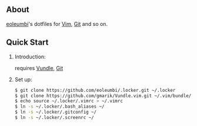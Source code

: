 ## About

[eoleumbi]'s dotfiles for [Vim], [Git] and so on.

## Quick Start

1. Introduction:

   requires [Vundle], [Git]

2. Set up:

   ``` bash
   $ git clone https://github.com/eoleumbi/.locker.git ~/.locker
   $ git clone https://github.com/gmarik/Vundle.vim.git ~/.vim/bundle/Vundle.vim
   $ echo source ~/.locker/.vimrc > ~/.vimrc
   $ ln -s ~/.locker/.bash_aliases ~/
   $ ln -s ~/.locker/.gitconfig ~/
   $ ln -s ~/.locker/.screenrc ~/
   ```

[eoleumbi]:http://github.com/eoleumbi
[Vim]:http://www.vim.org
[Git]:http://git-scm.com
[Vundle]:http://github.com/gmarik/vundle
